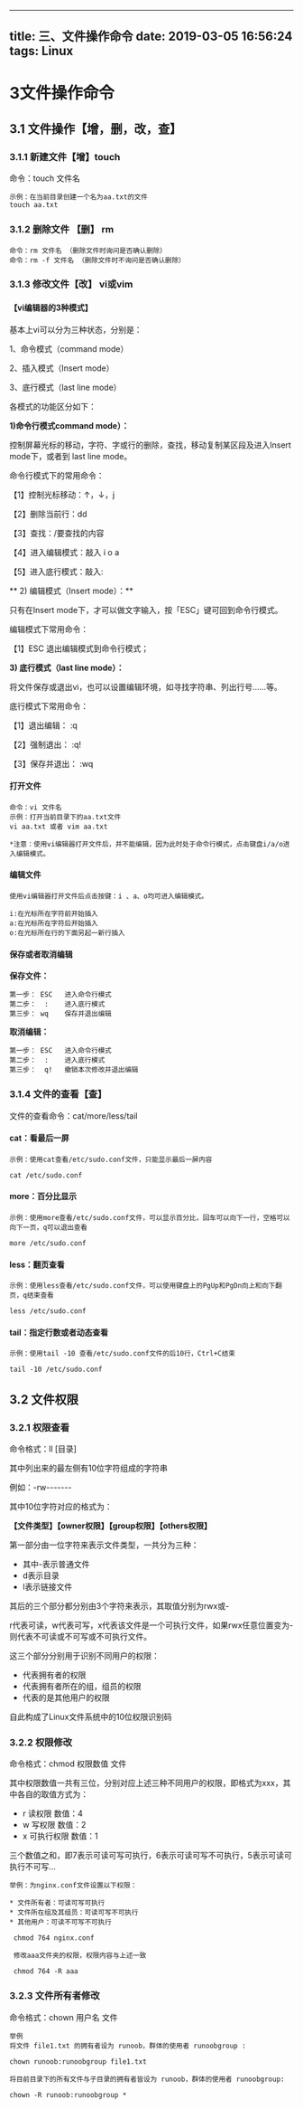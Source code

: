 
---
title: 三、文件操作命令
date: 2019-03-05 16:56:24
tags: Linux
---
# 3文件操作命令
## 3.1 文件操作【增，删，改，查】
### 3.1.1 新建文件【增】touch
命令：touch 文件名

```
示例：在当前目录创建一个名为aa.txt的文件
touch aa.txt
```

### 3.1.2 删除文件 【删】 rm

```
命令：rm 文件名 （删除文件时询问是否确认删除）
命令：rm -f 文件名 （删除文件时不询问是否确认删除）
```

### 3.1.3 修改文件【改】 vi或vim
#### 【vi编辑器的3种模式】
基本上vi可以分为三种状态，分别是：

1、命令模式（command mode）

2、插入模式（Insert mode）

3、底行模式（last line mode）

各模式的功能区分如下：

**1)命令行模式command mode）：**

控制屏幕光标的移动，字符、字或行的删除，查找，移动复制某区段及进入Insert mode下，或者到 last line mode。

命令行模式下的常用命令：

【1】控制光标移动：↑，↓，j

【2】删除当前行：dd

【3】查找：/要查找的内容

【4】进入编辑模式：敲入 i o a

【5】进入底行模式：敲入:

** 2) 编辑模式（Insert mode）：**

只有在Insert mode下，才可以做文字输入，按「ESC」键可回到命令行模式。

编辑模式下常用命令：

【1】ESC 退出编辑模式到命令行模式；

**3) 底行模式（last line mode）：**

将文件保存或退出vi，也可以设置编辑环境，如寻找字符串、列出行号……等。

底行模式下常用命令：

【1】退出编辑：     :q

【2】强制退出：     :q!

【3】保存并退出：  :wq

#### 打开文件


```
命令：vi 文件名
示例：打开当前目录下的aa.txt文件 
vi aa.txt 或者 vim aa.txt

*注意：使用vi编辑器打开文件后，并不能编辑，因为此时处于命令行模式，点击键盘i/a/o进入编辑模式。
```


#### 编辑文件


```
使用vi编辑器打开文件后点击按键：i 、a、o均可进入编辑模式。

i:在光标所在字符前开始插入
a:在光标所在字符后开始插入
o:在光标所在行的下面另起一新行插入

```
#### 保存或者取消编辑

**保存文件：**


```
第一步： ESC   进入命令行模式
第二步：  :    进入底行模式
第三步： wq    保存并退出编辑
```

**取消编辑：**


```
第一步： ESC   进入命令行模式
第二步：  :    进入底行模式
第三步：  q!   撤销本次修改并退出编辑
```

### 3.1.4 文件的查看【查】

文件的查看命令：cat/more/less/tail

#### cat：看最后一屏


```
示例：使用cat查看/etc/sudo.conf文件，只能显示最后一屏内容

cat /etc/sudo.conf
```

#### more：百分比显示


```
示例：使用more查看/etc/sudo.conf文件，可以显示百分比，回车可以向下一行，空格可以向下一页，q可以退出查看

more /etc/sudo.conf
```

#### less：翻页查看


```
示例：使用less查看/etc/sudo.conf文件，可以使用键盘上的PgUp和PgDn向上和向下翻页，q结束查看

less /etc/sudo.conf
```

#### tail：指定行数或者动态查看


```
示例：使用tail -10 查看/etc/sudo.conf文件的后10行，Ctrl+C结束

tail -10 /etc/sudo.conf
```
## 3.2 文件权限
### 3.2.1 权限查看

命令格式：ll [目录]

其中列出来的最左侧有10位字符组成的字符串

例如：-rw-------

其中10位字符对应的格式为：

**【文件类型】【owner权限】【group权限】【others权限】**

第一部分由一位字符来表示文件类型，一共分为三种：

- 其中-表示普通文件
- d表示目录
- l表示链接文件

其后的三个部分都分别由3个字符来表示，其取值分别为rwx或-

r代表可读，w代表可写，x代表该文件是一个可执行文件，如果rwx任意位置变为-则代表不可读或不可写或不可执行文件。

这三个部分分别用于识别不同用户的权限：

- 代表拥有者的权限
- 代表拥有者所在的组，组员的权限
- 代表的是其他用户的权限

自此构成了Linux文件系统中的10位权限识别码

### 3.2.2 权限修改

命令格式：chmod 权限数值 文件

其中权限数值一共有三位，分别对应上述三种不同用户的权限，即格式为xxx，其中各自的取值方式为：

* r 读权限          数值：4
* w 写权限          数值：2
* x 可执行权限      数值：1

三个数值之和，即7表示可读可写可执行，6表示可读可写不可执行，5表示可读可执行不可写...


```
举例：为nginx.conf文件设置以下权限：

* 文件所有者：可读可写可执行
* 文件所在组及其组员：可读可写不可执行
* 其他用户：可读不可写不可执行

 chmod 764 nginx.conf
 
 修改aaa文件夹的权限，权限内容与上述一致
 
 chmod 764 -R aaa
```
### 3.2.3 文件所有者修改

命令格式：chown 用户名 文件


```
举例
将文件 file1.txt 的拥有者设为 runoob，群体的使用者 runoobgroup :

chown runoob:runoobgroup file1.txt

将目前目录下的所有文件与子目录的拥有者皆设为 runoob，群体的使用者 runoobgroup:

chown -R runoob:runoobgroup *
```